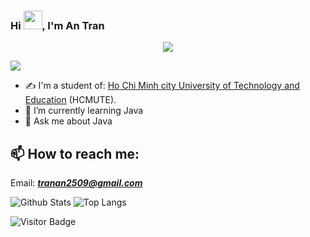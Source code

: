 ### Hi <img src="https://raw.githubusercontent.com/MartinHeinz/MartinHeinz/master/wave.gif" width="30px">, I'm An Tran
<p align="center"><img src="https://media.giphy.com/media/bcKmIWkUMCjVm/giphy.gif" /></p>

![](https://komarev.com/ghpvc/?username=tranan2509&color=brightgreen)
- ✍ I'm a student of:  [Ho Chi Minh city University of Technology and Education](https://hcmute.edu.vn) (HCMUTE).
- 🌱 I’m currently learning Java
- 💬 Ask me about Java

## 📫 How to reach me:
Email: [***tranan2509@gmail.com***](mailto:tranan2509@gmail.com)
<!-- <p align="center">
<img align="center" src="https://github-readme-stats.vercel.app/api/top-langs/?username=tranan2509&hide=html&title_color=000000&text_color=233028&icon_color=ffa343&bg_color=ffffff" width="50%" />
</p>
<p align="center">
<img align="center" src="https://github-readme-stats.vercel.app/api?username=tranan2509&count_private=true&show_icons=true&include_all_commits=true&line_height=27&count_private=true&title_color=000000&text_color=233028&icon_color=ffa343&bg_color=ffffff" alt="An Tran's GitHub Stats" width="50%" />
</p> -->

![Github Stats](https://github-readme-stats.vercel.app/api?username=tranan2509&count_private=true&show_icons=true&include_all_commits=true)
![Top Langs](https://github-readme-stats.vercel.app/api/top-langs/?username=tranan2509&hide=TeX&layout=compact)

![Visitor Badge](https://visitor-badge.laobi.icu/badge?page_id=tranan2509.tranan2509)

<!--
**tranan2509/tranan2509** is a ✨ _special_ ✨ repository because its `README.md` (this file) appears on your GitHub profile.

Here are some ideas to get you started:

- ✍ I'm a student of: Ho Chi Minh city University of Technology and Education (HCMUTE).
- 🌱 I’m currently learning Java
- 👯 I’m looking to collaborate on ...
- 🤔 I’m looking for help with 
- 💬 Ask me about ...
- 📫 How to reach me: ...
- 😄 Pronouns: ...
- ⚡ Fun fact: ...
- 
### Connect with me:
[<img align=”left” alt=”devopsbyte.com” width=”22px” src=”https://raw.githubusercontent.com/iconic/open-iconic/master/svg/globe.svg" />][website]
[<img align=”left” alt=”jjames- | LinkedIn” width=”22px” src=”https://cdn.jsdelivr.net/npm/simple-icons@v3/icons/linkedin.svg" />][linkedin]
[<img align=”left” alt=”jobin_james_ride | Instagram” width=”22px” src=”https://cdn.jsdelivr.net/npm/simple-icons@v3/icons/instagram.svg" />][instagram]
-->
